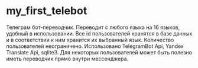 # my_first_telebot
Телеграм бот-переводчик. Переводит с любого языка на 16 языков, удобный в использовании. Все id пользователей хранятся в базе данных и в соответствии к ним хранится их выбранный язык. Количество пользователей неограничено. Использовано TelegramBot Api, Yandex Translate Api, sqlite3. Для некоторых пользователей может быть полезно иметь переводчик прямо внутри мессенджера.
